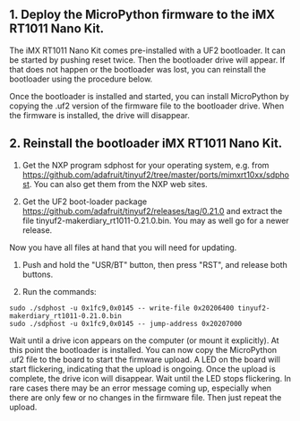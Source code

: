 ## 1. Deploy the MicroPython firmware to the iMX RT1011 Nano Kit.

The iMX RT1011 Nano Kit comes pre-installed with a UF2 bootloader.
It can be started by pushing reset twice. Then the bootloader drive will
appear. If that does not happen or the bootloader was lost, you can
reinstall the bootloader using the procedure below.

Once the bootloader is installed and started, you can install MicroPython
by copying the .uf2 version of the firmware file to the bootloader
drive. When the firmware is installed, the drive will disappear.

## 2. Reinstall the bootloader iMX RT1011 Nano Kit.

1. Get the NXP program sdphost for your operating system, e.g. from
https://github.com/adafruit/tinyuf2/tree/master/ports/mimxrt10xx/sdphost.
You can also get them from the NXP web sites.

2. Get the UF2 boot-loader package https://github.com/adafruit/tinyuf2/releases/tag/0.21.0
and extract the file  tinyuf2-makerdiary_rt1011-0.21.0.bin. You may as
well go for a newer release.

Now you have all files at hand that you will need for updating.

1. Push and hold the "USR/BT" button, then press "RST", and release both buttons.

2. Run the commands:

```
sudo ./sdphost -u 0x1fc9,0x0145 -- write-file 0x20206400 tinyuf2-makerdiary_rt1011-0.21.0.bin
sudo ./sdphost -u 0x1fc9,0x0145 -- jump-address 0x20207000
```
Wait until a drive icon appears on the computer (or mount it explicitly).
At this point the bootloader is installed. You can now copy the
MicroPython .uf2 file to the board to start the firmware upload.
A LED on the board will start flickering, indicating that the
upload is ongoing. Once the upload is complete, the drive icon will
disappear. Wait until the LED stops flickering. In rare cases there
may be an error message coming up, especially when there are only few
or no changes in the firmware file. Then just repeat the upload.
